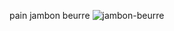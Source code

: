 pain
jambon
beurre
![jambon-beurre](https://www.196flavors.com/wp-content/uploads/2021/01/jambon-beurre-2.jpg)